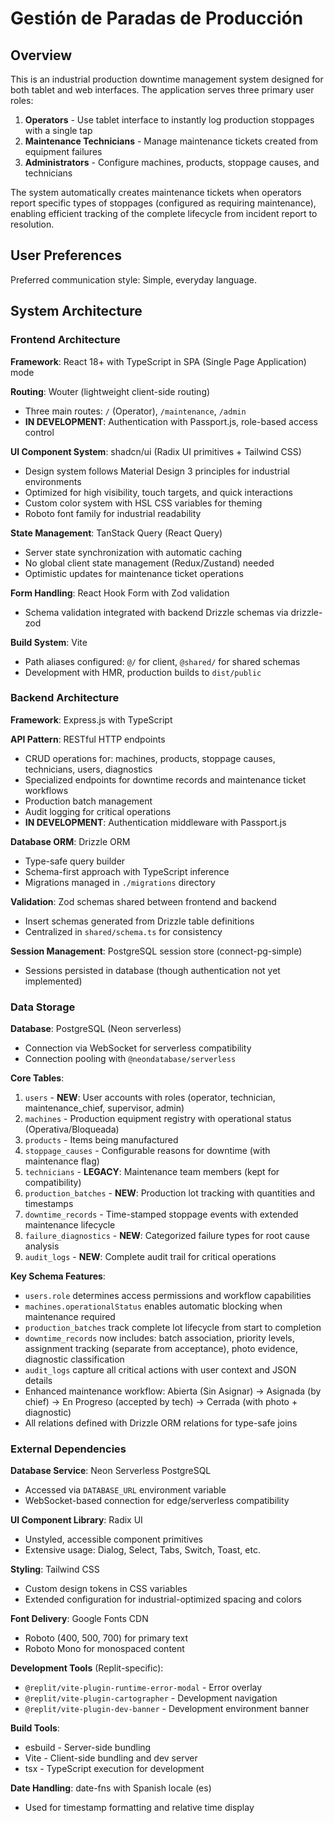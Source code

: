 # Gestión de Paradas de Producción

## Overview

This is an industrial production downtime management system designed for both tablet and web interfaces. The application serves three primary user roles:

1. **Operators** - Use tablet interface to instantly log production stoppages with a single tap
2. **Maintenance Technicians** - Manage maintenance tickets created from equipment failures
3. **Administrators** - Configure machines, products, stoppage causes, and technicians

The system automatically creates maintenance tickets when operators report specific types of stoppages (configured as requiring maintenance), enabling efficient tracking of the complete lifecycle from incident report to resolution.

## User Preferences

Preferred communication style: Simple, everyday language.

## System Architecture

### Frontend Architecture

**Framework**: React 18+ with TypeScript in SPA (Single Page Application) mode

**Routing**: Wouter (lightweight client-side routing)
- Three main routes: `/` (Operator), `/maintenance`, `/admin`
- **IN DEVELOPMENT**: Authentication with Passport.js, role-based access control

**UI Component System**: shadcn/ui (Radix UI primitives + Tailwind CSS)
- Design system follows Material Design 3 principles for industrial environments
- Optimized for high visibility, touch targets, and quick interactions
- Custom color system with HSL CSS variables for theming
- Roboto font family for industrial readability

**State Management**: TanStack Query (React Query)
- Server state synchronization with automatic caching
- No global client state management (Redux/Zustand) needed
- Optimistic updates for maintenance ticket operations

**Form Handling**: React Hook Form with Zod validation
- Schema validation integrated with backend Drizzle schemas via drizzle-zod

**Build System**: Vite
- Path aliases configured: `@/` for client, `@shared/` for shared schemas
- Development with HMR, production builds to `dist/public`

### Backend Architecture

**Framework**: Express.js with TypeScript

**API Pattern**: RESTful HTTP endpoints
- CRUD operations for: machines, products, stoppage causes, technicians, users, diagnostics
- Specialized endpoints for downtime records and maintenance ticket workflows
- Production batch management
- Audit logging for critical operations
- **IN DEVELOPMENT**: Authentication middleware with Passport.js

**Database ORM**: Drizzle ORM
- Type-safe query builder
- Schema-first approach with TypeScript inference
- Migrations managed in `./migrations` directory

**Validation**: Zod schemas shared between frontend and backend
- Insert schemas generated from Drizzle table definitions
- Centralized in `shared/schema.ts` for consistency

**Session Management**: PostgreSQL session store (connect-pg-simple)
- Sessions persisted in database (though authentication not yet implemented)

### Data Storage

**Database**: PostgreSQL (Neon serverless)
- Connection via WebSocket for serverless compatibility
- Connection pooling with `@neondatabase/serverless`

**Core Tables**:
1. `users` - **NEW**: User accounts with roles (operator, technician, maintenance_chief, supervisor, admin)
2. `machines` - Production equipment registry with operational status (Operativa/Bloqueada)
3. `products` - Items being manufactured
4. `stoppage_causes` - Configurable reasons for downtime (with maintenance flag)
5. `technicians` - **LEGACY**: Maintenance team members (kept for compatibility)
6. `production_batches` - **NEW**: Production lot tracking with quantities and timestamps
7. `downtime_records` - Time-stamped stoppage events with extended maintenance lifecycle
8. `failure_diagnostics` - **NEW**: Categorized failure types for root cause analysis
9. `audit_logs` - **NEW**: Complete audit trail for critical operations

**Key Schema Features**:
- `users.role` determines access permissions and workflow capabilities
- `machines.operationalStatus` enables automatic blocking when maintenance required
- `production_batches` track complete lot lifecycle from start to completion
- `downtime_records` now includes: batch association, priority levels, assignment tracking (separate from acceptance), photo evidence, diagnostic classification
- `audit_logs` capture all critical actions with user context and JSON details
- Enhanced maintenance workflow: Abierta (Sin Asignar) → Asignada (by chief) → En Progreso (accepted by tech) → Cerrada (with photo + diagnostic)
- All relations defined with Drizzle ORM relations for type-safe joins

### External Dependencies

**Database Service**: Neon Serverless PostgreSQL
- Accessed via `DATABASE_URL` environment variable
- WebSocket-based connection for edge/serverless compatibility

**UI Component Library**: Radix UI
- Unstyled, accessible component primitives
- Extensive usage: Dialog, Select, Tabs, Switch, Toast, etc.

**Styling**: Tailwind CSS
- Custom design tokens in CSS variables
- Extended configuration for industrial-optimized spacing and colors

**Font Delivery**: Google Fonts CDN
- Roboto (400, 500, 700) for primary text
- Roboto Mono for monospaced content

**Development Tools** (Replit-specific):
- `@replit/vite-plugin-runtime-error-modal` - Error overlay
- `@replit/vite-plugin-cartographer` - Development navigation
- `@replit/vite-plugin-dev-banner` - Development environment banner

**Build Tools**:
- esbuild - Server-side bundling
- Vite - Client-side bundling and dev server
- tsx - TypeScript execution for development

**Date Handling**: date-fns with Spanish locale (es)
- Used for timestamp formatting and relative time display